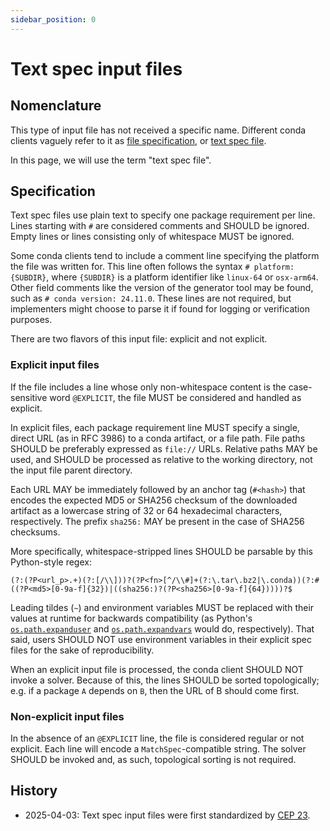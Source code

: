 ```yaml
---
sidebar_position: 0
---
```


# Text spec input files

## Nomenclature

This type of input file has not received a specific name. Different conda clients vaguely refer to it as [file specification](https://github.com/conda/conda/blob/841d9d57fd96ad27cda4b7c43549104a96f961ce/conda/cli/helpers.py#L90-L91), or [text spec file](https://github.com/mamba-org/mamba/blob/9300a6530cac4f5575e7f8aa4049fbb9c1150909/docs/source/user_guide/micromamba.rst?plain=1#L143).

In this page, we will use the term "text spec file".

## Specification

Text spec files use plain text to specify one package requirement per line. Lines starting with `#` are considered comments and SHOULD be ignored. Empty lines or lines consisting only of whitespace MUST be ignored.

Some conda clients tend to include a comment line specifying the platform the file was written for. This line often follows the syntax `# platform: {SUBDIR}`, where `{SUBDIR}` is a platform identifier like `linux-64` or `osx-arm64`. Other field comments like the version of the generator tool may be found, such as `# conda version: 24.11.0`. These lines are not required, but implementers might choose to parse it if found for logging or verification purposes.

There are two flavors of this input file: explicit and not explicit.

### Explicit input files

If the file includes a line whose only non-whitespace content is the case-sensitive word `@EXPLICIT`, the file MUST be considered and handled as explicit.

In explicit files, each package requirement line MUST specify a single, direct URL (as in RFC 3986) to a conda artifact, or a file path. File paths SHOULD be preferably expressed as `file://` URLs. Relative paths MAY be used, and SHOULD be processed as relative to the working directory, not the input file parent directory.

Each URL MAY be immediately followed by an anchor tag (`#<hash>`) that encodes the expected MD5 or SHA256 checksum of the downloaded artifact as a lowercase string of 32 or 64 hexadecimal characters, respectively. The prefix `sha256:` MAY be present in the case of SHA256 checksums.

More specifically, whitespace-stripped lines SHOULD be parsable by this Python-style regex:

```regex
(?:(?P<url_p>.+)(?:[/\\]))?(?P<fn>[^/\\#]+(?:\.tar\.bz2|\.conda))(?:#((?P<md5>[0-9a-f]{32})|((sha256:)?(?P<sha256>[0-9a-f]{64}))))?$
```

Leading tildes (`~`) and environment variables MUST be replaced with their values at runtime for backwards compatibility (as Python's [`os.path.expanduser`](https://docs.python.org/3/library/os.path.html#os.path.expanduser) and [`os.path.expandvars`](https://docs.python.org/3/library/os.path.html#os.path.expandvars) would do, respectively). That said, users SHOULD NOT use environment variables in their explicit spec files for the sake of reproducibility.

When an explicit input file is processed, the conda client SHOULD NOT invoke a solver. Because of this, the lines SHOULD be sorted topologically; e.g. if a package `A` depends on `B`, then the URL of B should come first.

### Non-explicit input files

In the absence of an `@EXPLICIT` line, the file is considered regular or not explicit. Each line will encode a `MatchSpec`-compatible string. The solver SHOULD be invoked and, as such, topological sorting is not required.

## History

- 2025-04-03: Text spec input files were first standardized by [CEP 23](https://github.com/conda/ceps/blob/main/cep-0023.md).

